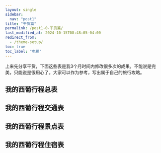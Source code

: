 ```yaml
---
layout: single
sidebar:
  nav: "post1"
title: "干货篇"
permalink: /post1-0-干货篇/
last_modified_at: 2024-10-15T08:48:05-04:00
redirect_from:
  - /theme-setup/
toc: true
toc_label: "电梯"
---
```


上来先分享干货，下面这些表是我3个月时间内修改很多次的成果，不能说是完美，只能说是很用心了。大家可以作为参考，写出属于自己的旅行攻略。

## 我的西葡行程总表
## 我的西葡行程交通表
## 我的西葡行程景点表
## 我的西葡行程住宿表
